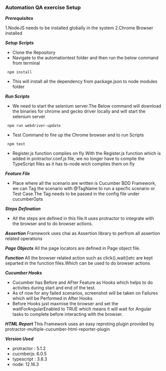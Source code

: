 ### Automation QA exercise Setup

 ***Prerequisites***

 1.NodeJS needs to be installed globally in the system
 2.Chrome Browser installed

 ***Setup Scripts***

 * Clone the Repository
 * Navigate to the automationtest folder and then run the below command from terminal
```
 npm install
```
* This will install all the dependency from package.json to node modules folder

***Run Scripts***

* We need to start the selenium server.The Below command will download the binaries for chrome and gecko driver locally and will start the selenium server
```
 npm run webdriver-update
```
* Test Command to fire up the Chrome browser and to run Scripts
```
 npm test
```
* Register.js function complies on fly
With the Register.js function which is added in protractor.conf.js file, we no longer have to complie the TypeScript files as it has ts-node wich complies them on fly

***Feature File***
* Place where all the scenario are written is Cucumber BDD Framework, we can Tag the scenario with @TagName to run a specfic scenario or Test Case.The Tag needs to be passed in the config file under cucumberOpts

***Steps Defination***
* All the steps are defined in this file.It uses protractor to integrate with the browser and to do browser actions.

***Assertion***
Framework uses chai as Assertion library to perfrom all assertion related operations

***Page Objects***
All the page locators are defined in Page object file.

***Function***
All the browser related action such as click(),wait()etc are kept separted in the function files.Which can be used to do browser actions

***Cucumber Hooks***
* Cucumber has Before and AFter Feature as Hooks which helps to do activites during start and end of the test.
* As of now for any failed scenarios, screenshot will be taken on Failures which will be Performed in After Hooks
* Before Hooks just maxmise the browser and set the waitForAngularEnabled to TRUE which means it will wait for Angular tasks to complete before interacting with the browser.

***HTML Report***
This Framework uses an easy reproting plugin provided by protractor-multiple-cucumber-html-reporter-plugin

***Version Used***
* protractor : 5.1.2
* cucmberjs: 6.0.5
* typescript : 3.8.3
* node: 12.16.3